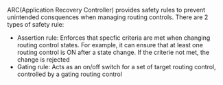 ARC(Application Recovery Controller) provides safety rules to prevent unintended consquences when managing routing controls. There are 2 types of safety rule:
- Assertion rule: Enforces that specfic criteria are met when changing routing control states. For example, it can ensure that at least one routing control is ON after a state change. If the criterie not met, the change is rejected
- Gating rule: Acts as an on/off switch for a set of target routing control, controlled by a gating routing control